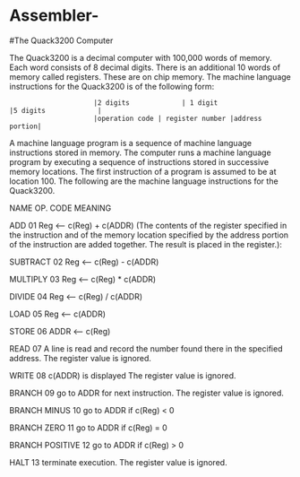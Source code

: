 # Assembler-

#The Quack3200 Computer

The Quack3200 is a decimal computer with 100,000 words of memory. Each word consists of 8 decimal digits. There is an additional 10 words of memory called registers. These are on chip memory. The machine language instructions for the Quack3200 is of the following form:

                         |2 digits             | 1 digit                 |5 digits             |
                         |operation code | register number |address portion|
A machine language program is a sequence of machine language instructions stored in memory. The computer runs a machine language program by executing a sequence of instructions stored in successive memory locations. The first instruction of a program is assumed to be at location 100. The following are the machine language instructions for the Quack3200.

NAME OP. CODE MEANING

ADD 01 Reg <-- c(Reg) + c(ADDR) (The contents of the register specified in the instruction and of the memory location specified by the address portion of the instruction are added together. The result is placed in the register.):

SUBTRACT 02 Reg <-- c(Reg) - c(ADDR)

MULTIPLY 03 Reg <-- c(Reg) * c(ADDR)

DIVIDE 04 Reg <-- c(Reg) / c(ADDR)

LOAD 05 Reg <-- c(ADDR)

STORE 06 ADDR <-- c(Reg)

READ 07 A line is read and record the number found there in the specified address. The register value is ignored.

WRITE 08 c(ADDR) is displayed The register value is ignored.

BRANCH 09 go to ADDR for next instruction. The register value is ignored.

BRANCH MINUS 10 go to ADDR if c(Reg) < 0

BRANCH ZERO 11 go to ADDR if c(Reg) = 0

BRANCH POSITIVE 12 go to ADDR if c(Reg) > 0

HALT 13 terminate execution. The register value is ignored.
